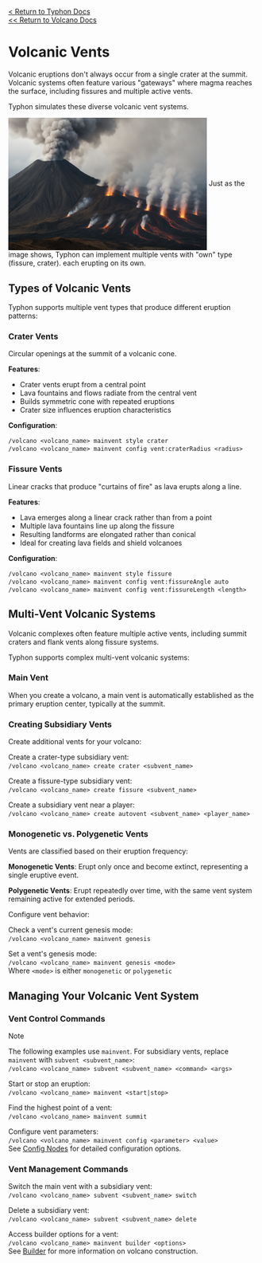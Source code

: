 [<  Return to Typhon Docs](/DOCS.md)  
[<< Return to Volcano Docs](./index.md)  

# Volcanic Vents

Volcanic eruptions don't always occur from a single crater at the summit. Volcanic systems often feature various "gateways" where magma reaches the surface, including fissures and multiple active vents.

Typhon simulates these diverse volcanic vent systems.

<img src="/.github/docs/volcano/assets/multi-vents.png" align="center" width="400" />
Just as the image shows, Typhon can implement multiple vents with "own" type (fissure, crater). each erupting on its own.

## Types of Volcanic Vents

Typhon supports multiple vent types that produce different eruption patterns:

### Crater Vents

Circular openings at the summit of a volcanic cone.

**Features**:
- Crater vents erupt from a central point
- Lava fountains and flows radiate from the central vent
- Builds symmetric cone with repeated eruptions
- Crater size influences eruption characteristics

**Configuration**:
```
/volcano <volcano_name> mainvent style crater
/volcano <volcano_name> mainvent config vent:craterRadius <radius>
```

### Fissure Vents

Linear cracks that produce "curtains of fire" as lava erupts along a line.

**Features**:
- Lava emerges along a linear crack rather than from a point
- Multiple lava fountains line up along the fissure
- Resulting landforms are elongated rather than conical
- Ideal for creating lava fields and shield volcanoes

**Configuration**:
```
/volcano <volcano_name> mainvent style fissure
/volcano <volcano_name> mainvent config vent:fissureAngle auto
/volcano <volcano_name> mainvent config vent:fissureLength <length>
```

## Multi-Vent Volcanic Systems

Volcanic complexes often feature multiple active vents, including summit craters and flank vents along fissure systems.

Typhon supports complex multi-vent volcanic systems:

### Main Vent

When you create a volcano, a main vent is automatically established as the primary eruption center, typically at the summit.

### Creating Subsidiary Vents

Create additional vents for your volcano:

Create a crater-type subsidiary vent:  
`/volcano <volcano_name> create crater <subvent_name>`

Create a fissure-type subsidiary vent:  
`/volcano <volcano_name> create fissure <subvent_name>`

Create a subsidiary vent near a player:  
`/volcano <volcano_name> create autovent <subvent_name> <player_name>`

### Monogenetic vs. Polygenetic Vents

Vents are classified based on their eruption frequency:

**Monogenetic Vents**: Erupt only once and become extinct, representing a single eruptive event.

**Polygenetic Vents**: Erupt repeatedly over time, with the same vent system remaining active for extended periods.

Configure vent behavior:

Check a vent's current genesis mode:  
`/volcano <volcano_name> mainvent genesis`

Set a vent's genesis mode:  
`/volcano <volcano_name> mainvent genesis <mode>`  
Where `<mode>` is either `monogenetic` or `polygenetic`

## Managing Your Volcanic Vent System

### Vent Control Commands

> [!NOTE]  
> The following examples use `mainvent`. For subsidiary vents, replace `mainvent` with `subvent <subvent_name>`:  
> `/volcano <volcano_name> subvent <subvent_name> <command> <args>`

Start or stop an eruption:  
`/volcano <volcano_name> mainvent <start|stop>`

Find the highest point of a vent:  
`/volcano <volcano_name> mainvent summit`

Configure vent parameters:  
`/volcano <volcano_name> mainvent config <parameter> <value>`  
See [Config Nodes](./config_nodes.md) for detailed configuration options.

### Vent Management Commands

Switch the main vent with a subsidiary vent:  
`/volcano <volcano_name> subvent <subvent_name> switch`

Delete a subsidiary vent:  
`/volcano <volcano_name> subvent <subvent_name> delete`

Access builder options for a vent:  
`/volcano <volcano_name> mainvent builder <options>`  
See [Builder](./builder.md) for more information on volcano construction.


